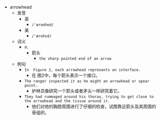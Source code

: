 - arrowhead
  - 发音
    - 英
      - `/'ærəʊhed/`
    - 美
      - `/'ærohɛd/`
  - 词义
    - n.
      - 箭头
        - `the sharp pointed end of an arrow`
  - 例句
    - `In  Figure 2, each arrowhead represents an interface.`
      - 在  图2中，每个箭头表示一个接口。
    - `The ranger inspected it as he might an arrowhead or spear point.`
      - 护林员像研究一个箭头或者矛尖一样研究着它。
    - `They had rummaged around his thorax, trying to get close to the arrowhead and the tissue around it.`
      - 他们对他的胸腔周围进行了仔细的检查，试图靠近箭头及其周围的骨组织。

